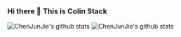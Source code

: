 ### Hi there 👋 This is Colin Stack
<!--![CJJ's GitHub stats](https://readmestats.lzaiz24.top/api?username=lzaiz24&show_icons=true&theme=)-->

                                                                                                                                                                                                                                                               

 ![ChenJunJie's github stats](https://readmestats.lzaiz24.top/api?username=lzaiz24&show_icons=true&theme=tokyonight&include_all_commits=true) ![ChenJunJie's github stats](https://readmestats.lzaiz24.top/api/top-langs/?username=lzaiz24&theme=tokyonight&layout=compact) 

<!--
**lzaiz24/lzaiz24** is a ✨ _special_ ✨ repository because its `README.md` (this file) appears on your GitHub profile.

Here are some ideas to get you started:

- 🔭 I’m currently working on ...
- 🌱 I’m currently learning ...
- 👯 I’m looking to collaborate on ...
- 🤔 I’m looking for help with ...
- 💬 Ask me about ...
- 📫 How to reach me: ...
- 😄 Pronouns: ...
- ⚡ Fun fact: ...
-->
